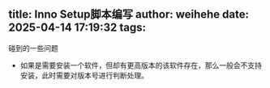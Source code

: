 title: Inno Setup脚本编写
author: weihehe
date: 2025-04-14 17:19:32
tags:
---
碰到的一些问题
<!--more-->

- 如果是需要安装一个软件，但却有更高版本的该软件存在，那么一般会不支持安装，此时需要对版本号进行判断处理。